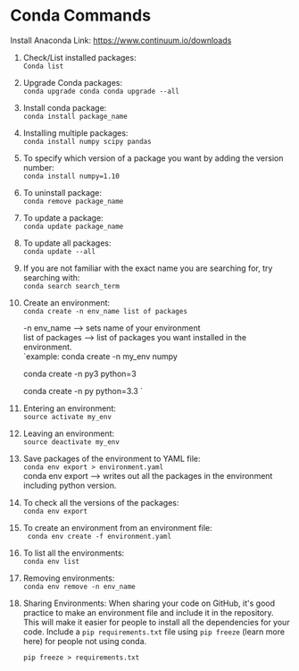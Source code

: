 # Conda Commands

Install Anaconda Link: https://www.continuum.io/downloads

1. Check/List installed packages: <br>
	`Conda list`

2. Upgrade Conda packages:<br>
	`conda upgrade conda
	conda upgrade --all`

3. Install conda package:<br>
	`conda install package_name`

4. Installing multiple packages:<br>
	`conda install numpy scipy pandas`

5. To specify which version of a package you want by adding the version number:<br>
	`conda install numpy=1.10`

6. To uninstall package:<br>
	`conda remove package_name`

7. To update a package:<br>
	`conda update package_name`

8. To update all packages:<br>
	`conda update --all`

9. If you are not familiar with the exact name you are searching for, try searching with: <br>
	`conda search search_term`

10. Create an environment:<br>
	`conda create -n env_name list of packages`<br>

	-n env_name       --> sets name of your environment<br>
	list of packages  --> list of packages you want installed in the
			      environment.<br>
	`example:
	 conda create -n my_env numpy
	 
	 conda create -n py3 python=3
	 
	 conda create -n py python=3.3 `<br>

11. Entering an environment:<br>
	`source activate my_env`

12. Leaving an environment:<br>
	`source deactivate my_env`

13. Save packages of the environment to YAML file:<br>
	`conda env export > environment.yaml`<br>
	conda env export --> writes out all the packages in the environment				including python version.<br>

14. To check all the versions of the packages:<br>
	`conda env export`

15. To create an environment from an environment file:<br>
	` conda env create -f environment.yaml`

16. To list all the environments:<br>
	`conda env list`

17. Removing environments:<br>
	`conda env remove -n env_name`
	
18. Sharing Environments:
	When sharing your code on GitHub, it's good practice to make an environment file and include it in the repository.
	This will make it easier for people to install all the dependencies for your code.
	Include a `pip requirements.txt` file using `pip freeze` (learn more here) for people not using conda. <br>

	`pip freeze > requirements.txt`

	